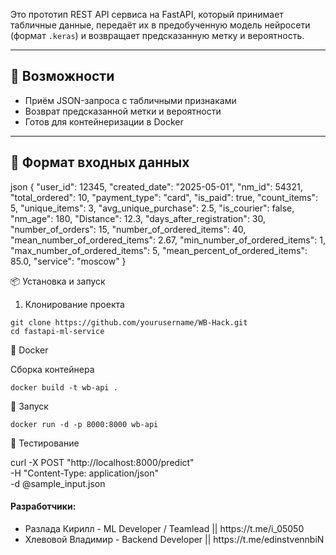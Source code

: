 Это прототип REST API сервиса на FastAPI, который принимает табличные данные, передаёт их в предобученную модель нейросети (формат `.keras`) и возвращает предсказанную метку и вероятность.

---

## 🚀 Возможности

- Приём JSON-запроса с табличными признаками   
- Возврат предсказанной метки и вероятности  
- Готов для контейнеризации в Docker  

---

## 🧠 Формат входных данных

json
{
  "user_id": 12345,
  "created_date": "2025-05-01",
  "nm_id": 54321,
  "total_ordered": 10,
  "payment_type": "card",
  "is_paid": true,
  "count_items": 5,
  "unique_items": 3,
  "avg_unique_purchase": 2.5,
  "is_courier": false,
  "nm_age": 180,
  "Distance": 12.3,
  "days_after_registration": 30,
  "number_of_orders": 15,
  "number_of_ordered_items": 40,
  "mean_number_of_ordered_items": 2.67,
  "min_number_of_ordered_items": 1,
  "max_number_of_ordered_items": 5,
  "mean_percent_of_ordered_items": 85.0,
  "service": "moscow"
}

📦 Установка и запуск

1. Клонирование проекта

~~~
git clone https://github.com/yourusername/WB-Hack.git
cd fastapi-ml-service
~~~

🐳 Docker

Сборка контейнера

~~~
docker build -t wb-api .
~~~

🚀 Запуск

~~~
docker run -d -p 8000:8000 wb-api
~~~

🔬 Тестирование

curl -X POST "http://localhost:8000/predict" \
     -H "Content-Type: application/json" \
     -d @sample_input.json


<h4>Разработчики:</h4>
<ul>
    <li>Разлада Кирилл -  ML Developer / Teamlead || https://t.me/i_05050</li>
    <li>Хлевовой Владимир - Backend Developer || https://t.me/edinstvennbiN</li>
</ul>
